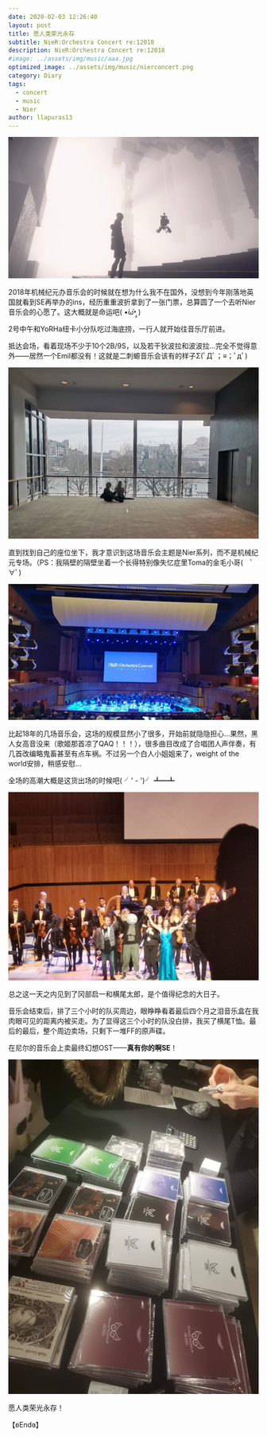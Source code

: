 ```yaml
---
date: 2020-02-03 12:26:40
layout: post
title: 愿人类荣光永存
subtitle: NieR:Orchestra Concert re:12018
description: NieR:Orchestra Concert re:12018
#image: ../assets/img/music/aaa.jpg
optimized_image: ../assets/img/music/nierconcert.png
category: Diary
tags:
  - concert
  - music
  - Nier
author: llapuras13
---
```


![](../assets/img/music/aaa.jpg)

2018年机械纪元办音乐会的时候就在想为什么我不在国外，没想到今年刚落地英国就看到SE再举办的ins，经历重重波折拿到了一张门票，总算圆了一个去听Nier音乐会的心愿了。这大概就是命运吧( •́ω•̩̥̀ )

2号中午和YoRHa纽卡小分队吃过海底捞，一行人就开始往音乐厅前进。

抵达会场，看着现场不少于10个2B/9S，以及若干狄波拉和波波拉...完全不觉得意外——居然一个Emil都没有！这就是二刺螈音乐会该有的样子Σ(ﾟДﾟ；≡；ﾟдﾟ)

![音乐厅外的2B和A2小姐姐们](../assets/img/music/coser.png)

直到找到自己的座位坐下，我才意识到这场音乐会主题是Nier系列，而不是机械纪元专场。（PS：我隔壁的隔壁坐着一个长得特别像失忆症里Toma的金毛小哥(　ﾟ∀ﾟ)

![](../assets/img/music/concert001.png)

比起18年的几场音乐会，这场的规模显然小了很多，开始前就隐隐担心...果然，黑人女高音没来（歌姬那首凉了QAQ！！！），很多曲目改成了合唱团人声伴奏，有几首改编略鬼畜甚至有点车祸。不过另一个白人小姐姐来了，weight of the world安排，稍感安慰...

全场的高潮大概是这货出场的时候吧( ╯' - ')╯ ┻━┻

![](../assets/img/music/emm.jpg)

总之这一天之内见到了冈部启一和横尾太郎，是个值得纪念的大日子。

音乐会结束后，排了三个小时的队买周边，眼睁睁看着最后四个月之泪音乐盒在我肉眼可见的距离内被买走。为了显得这三个小时的队没白排，我买了横尾T恤。最后的最后，整个周边卖场，只剩下一堆FF的原声碟。

在尼尔的音乐会上卖最终幻想OST——**真有你的啊SE**！

![](../assets/img/music/ff.jpg)

愿人类荣光永存！

【ʚEndɞ】
